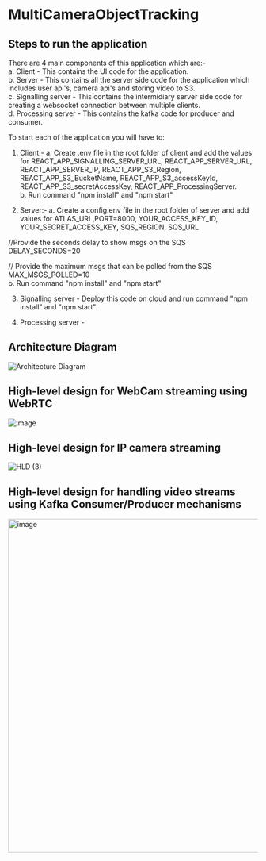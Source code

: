 # MultiCameraObjectTracking

## Steps to run the application
There are 4 main components of this application which are:- <br>
a. Client - This contains the UI code for the application. <br>
b. Server - This contains all the server side code for the application which includes user api's, camera api's and storing video to S3. <br>
c. Signalling server - This contains the intermidiary server side code for creating a websocket connection between multiple clients.<br>
d. Processing server - This contains the kafka code for producer and consumer.<br>

To start each of the application you will have to:
1. Client:- 
  a. Create .env file in the root folder of client and add the values for REACT_APP_SIGNALLING_SERVER_URL, REACT_APP_SERVER_URL, REACT_APP_SERVER_IP, REACT_APP_S3_Region, REACT_APP_S3_BucketName, REACT_APP_S3_accessKeyId, REACT_APP_S3_secretAccessKey, REACT_APP_ProcessingServer.  <br>
  b. Run command "npm install" and "npm start"
  
2. Server:-
  a. Create a config.env file in the root folder of server and add values for ATLAS_URI ,PORT=8000, YOUR_ACCESS_KEY_ID, YOUR_SECRET_ACCESS_KEY, SQS_REGION, SQS_URL

//Provide the seconds delay to show msgs on the SQS
DELAY_SECONDS=20

// Provide the maximum msgs that can be polled from the SQS
MAX_MSGS_POLLED=10 <br>
  b. Run command "npm install" and "npm start"

3. Signalling server - Deploy this code on cloud and run command "npm install" and "npm start".

4. Processing server - 

## Architecture Diagram
![Architecture Diagram](https://user-images.githubusercontent.com/26499781/231992341-8f29d4cb-8cde-4ad3-9e0b-0e989c0ede1c.png)

## High-level design for WebCam streaming using WebRTC
![image](https://user-images.githubusercontent.com/26499781/231992622-6c0beeec-51eb-4702-b945-006e751ace4e.png)

## High-level design for IP camera streaming
![HLD (3)](https://user-images.githubusercontent.com/26499781/231993954-d66af9e9-f13c-4515-a812-59db7351e2a3.png)

## High-level design for handling video streams using Kafka Consumer/Producer mechanisms
<img width="673" alt="image" src="https://user-images.githubusercontent.com/26499781/231993110-0a840ad3-f699-466d-a291-3b0b2a7d12b9.png">
